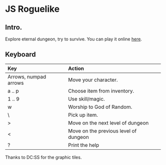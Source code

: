 # JS Roguelike

## Intro.

Explore eternal dungeon, try to survive.
You can play it online [here](https://ganochenkodg.github.io/roguelike-js/).


## Keyboard

| Key                   | Action                                |
|:----------------------|:--------------------------------------|
| Arrows, numpad arrows | Move your character.                  |
| a .. p                | Choose item from inventory.           |
| 1 .. 9                | Use skill/magic.                      |
| w                     | Worship to God of Random.             |
| \                     | Pick up item.                         |
| >                     | Move on the next level of dungeon     |
| <                     | Move on the previous level of dungeon |
| ?                     | Print the help                        |

Thanks to DC:SS for the graphic tiles.
